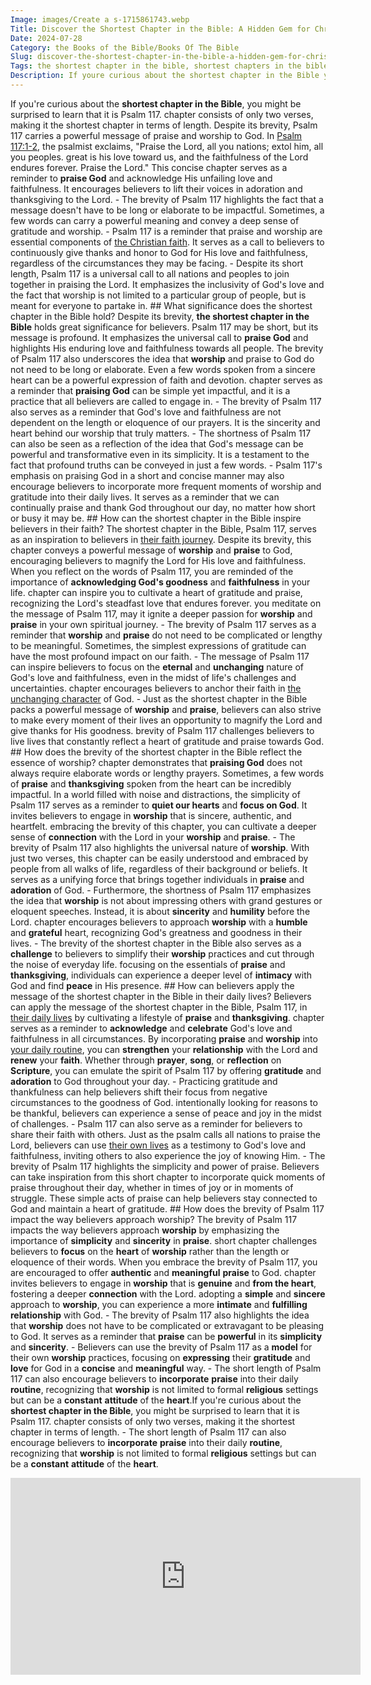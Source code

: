 ```yaml
---
Image: images/Create a s-1715861743.webp
Title: Discover the Shortest Chapter in the Bible: A Hidden Gem for Christian Readers
Date: 2024-07-28
Category: the Books of the Bible/Books Of The Bible
Slug: discover-the-shortest-chapter-in-the-bible-a-hidden-gem-for-christian-readers
Tags: the shortest chapter in the bible, shortest chapters in the bible, shortest chapter in the bible, bible shortest chapter, what is the shortest chapter in the bible, what is shortest chapter in the bible, what is the shortest bible chapter, the shortest bible chapter, the books of the bible, books of the bible
Description: If youre curious about the shortest chapter in the Bible you might be surprised to learn that it is Psalm 117 chapter consists of only two verses making it the shortest chapter in terms of length Despite its brevity Psalm 117 carries a powerful message of praise and worship to
---
```




If you're curious about the **shortest chapter in the Bible**, you might be surprised to learn that it is Psalm 117.  chapter consists of only two verses, making it the shortest chapter in terms of length. Despite its brevity, Psalm 117 carries a powerful message of praise and worship to God. In [Psalm 117:1-2](https://www.bibleref.com/Psalm/117/Psalm-117-1.html), the psalmist exclaims, "Praise the Lord, all you nations; extol him, all you peoples. great is his love toward us, and the faithfulness of the Lord endures forever. Praise the Lord." This concise chapter serves as a reminder to **praise God** and acknowledge His unfailing love and faithfulness. It encourages believers to lift their voices in adoration and thanksgiving to the Lord. - The brevity of Psalm 117 highlights the fact that a message doesn't have to be long or elaborate to be impactful. Sometimes, a few words can carry a powerful meaning and convey a deep sense of gratitude and worship. - Psalm 117 is a reminder that praise and worship are essential components of [the Christian faith](/ultimate-guide-best-order-to-read-the-bible-for-beginners). It serves as a call to believers to continuously give thanks and honor to God for His love and faithfulness, regardless of the circumstances they may be facing. - Despite its short length, Psalm 117 is a universal call to all nations and peoples to join together in praising the Lord. It emphasizes the inclusivity of God's love and the fact that worship is not limited to a particular group of people, but is meant for everyone to partake in. ## What significance does the shortest chapter in the Bible hold? Despite its brevity, **the shortest chapter in the Bible** holds great significance for believers. Psalm 117 may be short, but its message is profound. It emphasizes the universal call to **praise God** and highlights His enduring love and faithfulness towards all people. The brevity of Psalm 117 also underscores the idea that **worship** and praise to God do not need to be long or elaborate. Even a few words spoken from a sincere heart can be a powerful expression of faith and devotion. chapter serves as a reminder that **praising God** can be simple yet impactful, and it is a practice that all believers are called to engage in. - The brevity of Psalm 117 also serves as a reminder that God's love and faithfulness are not dependent on the length or eloquence of our prayers. It is the sincerity and heart behind our worship that truly matters. - The shortness of Psalm 117 can also be seen as a reflection of the idea that God's message can be powerful and transformative even in its simplicity. It is a testament to the fact that profound truths can be conveyed in just a few words. - Psalm 117's emphasis on praising God in a short and concise manner may also encourage believers to incorporate more frequent moments of worship and gratitude into their daily lives. It serves as a reminder that we can continually praise and thank God throughout our day, no matter how short or busy it may be. ## How can the shortest chapter in the Bible inspire believers in their faith? The shortest chapter in the Bible, Psalm 117, serves as an inspiration to believers in [their faith journey](/the-origin-of-the-holy-spirit-in-scripture-a-comprehensive-guide). Despite its brevity, this chapter conveys a powerful message of **worship** and **praise** to God, encouraging believers to magnify the Lord for His love and faithfulness. When you reflect on the words of Psalm 117, you are reminded of the importance of **acknowledging God's goodness** and **faithfulness** in your life. chapter can inspire you to cultivate a heart of gratitude and praise, recognizing the Lord's steadfast love that endures forever. you meditate on the message of Psalm 117, may it ignite a deeper passion for **worship** and **praise** in your own spiritual journey. - The brevity of Psalm 117 serves as a reminder that **worship** and **praise** do not need to be complicated or lengthy to be meaningful. Sometimes, the simplest expressions of gratitude can have the most profound impact on our faith. - The message of Psalm 117 can inspire believers to focus on the **eternal** and **unchanging** nature of God's love and faithfulness, even in the midst of life's challenges and uncertainties. chapter encourages believers to anchor their faith in [the unchanging character](/5-powerful-prayers-for-trust-in-god-strengthen-your-faith-today) of God. - Just as the shortest chapter in the Bible packs a powerful message of **worship** and **praise**, believers can also strive to make every moment of their lives an opportunity to magnify the Lord and give thanks for His goodness. brevity of Psalm 117 challenges believers to live lives that constantly reflect a heart of gratitude and praise towards God. ## How does the brevity of the shortest chapter in the Bible reflect the essence of worship? chapter demonstrates that **praising God** does not always require elaborate words or lengthy prayers. Sometimes, a few words of **praise** and **thanksgiving** spoken from the heart can be incredibly impactful. In a world filled with noise and distractions, the simplicity of Psalm 117 serves as a reminder to **quiet our hearts** and **focus on God**. It invites believers to engage in **worship** that is sincere, authentic, and heartfelt. embracing the brevity of this chapter, you can cultivate a deeper sense of **connection** with the Lord in your **worship** and **praise**. - The brevity of Psalm 117 also highlights the universal nature of **worship**. With just two verses, this chapter can be easily understood and embraced by people from all walks of life, regardless of their background or beliefs. It serves as a unifying force that brings together individuals in **praise** and **adoration** of God. - Furthermore, the shortness of Psalm 117 emphasizes the idea that **worship** is not about impressing others with grand gestures or eloquent speeches. Instead, it is about **sincerity** and **humility** before the Lord. chapter encourages believers to approach **worship** with a **humble** and **grateful** heart, recognizing God's greatness and goodness in their lives. - The brevity of the shortest chapter in the Bible also serves as a **challenge** to believers to simplify their **worship** practices and cut through the noise of everyday life. focusing on the essentials of **praise** and **thanksgiving**, individuals can experience a deeper level of **intimacy** with God and find **peace** in His presence. ## How can believers apply the message of the shortest chapter in the Bible in their daily lives? Believers can apply the message of the shortest chapter in the Bible, Psalm 117, in [their daily lives](/top-bible-study-workbooks-for-adults-enhance-your-spiritual-growth) by cultivating a lifestyle of **praise** and **thanksgiving**. chapter serves as a reminder to **acknowledge** and **celebrate** God's love and faithfulness in all circumstances. By incorporating **praise** and **worship** into [your daily routine](/christian-prayer-for-anger-discovering-peace-and-patience-in-gods-grace), you can **strengthen** your **relationship** with the Lord and **renew** your **faith**. Whether through **prayer**, **song**, or **reflection** on **Scripture**, you can emulate the spirit of Psalm 117 by offering **gratitude** and **adoration** to God throughout your day. - Practicing gratitude and thankfulness can help believers shift their focus from negative circumstances to the goodness of God. intentionally looking for reasons to be thankful, believers can experience a sense of peace and joy in the midst of challenges. - Psalm 117 can also serve as a reminder for believers to share their faith with others. Just as the psalm calls all nations to praise the Lord, believers can use [their own lives](/uncovering-the-divine-journey-of-jesus-exploring-the-life-of-christ) as a testimony to God's love and faithfulness, inviting others to also experience the joy of knowing Him. - The brevity of Psalm 117 highlights the simplicity and power of praise. Believers can take inspiration from this short chapter to incorporate quick moments of praise throughout their day, whether in times of joy or in moments of struggle. These simple acts of praise can help believers stay connected to God and maintain a heart of gratitude. ## How does the brevity of Psalm 117 impact the way believers approach worship? The brevity of Psalm 117 impacts the way believers approach **worship** by emphasizing the importance of **simplicity** and **sincerity** in **praise**. short chapter challenges believers to **focus** on the **heart** of **worship** rather than the length or eloquence of their words. When you embrace the brevity of Psalm 117, you are encouraged to offer **authentic** and **meaningful** **praise** to God. chapter invites believers to engage in **worship** that is **genuine** and **from the heart**, fostering a deeper **connection** with the Lord. adopting a **simple** and **sincere** approach to **worship**, you can experience a more **intimate** and **fulfilling** **relationship** with God. - The brevity of Psalm 117 also highlights the idea that **worship** does not have to be complicated or extravagant to be pleasing to God. It serves as a reminder that **praise** can be **powerful** in its **simplicity** and **sincerity**. - Believers can use the brevity of Psalm 117 as a **model** for their own **worship** practices, focusing on **expressing** their **gratitude** and **love** for God in a **concise** and **meaningful** way. - The short length of Psalm 117 can also encourage believers to **incorporate** **praise** into their daily **routine**, recognizing that **worship** is not limited to formal **religious** settings but can be a **constant** **attitude** of the **heart**.If you're curious about the **shortest chapter in the Bible**, you might be surprised to learn that it is Psalm 117.  chapter consists of only two verses, making it the shortest chapter in terms of length. - The short length of Psalm 117 can also encourage believers to **incorporate** **praise** into their daily **routine**, recognizing that **worship** is not limited to formal **religious** settings but can be a **constant** **attitude** of the **heart**.
<iframe width="560" height="315" src="https://www.youtube.com/embed/v7VclaMk-gA" frameborder="0" allow="autoplay; encrypted-media" allowfullscreen></iframe>
